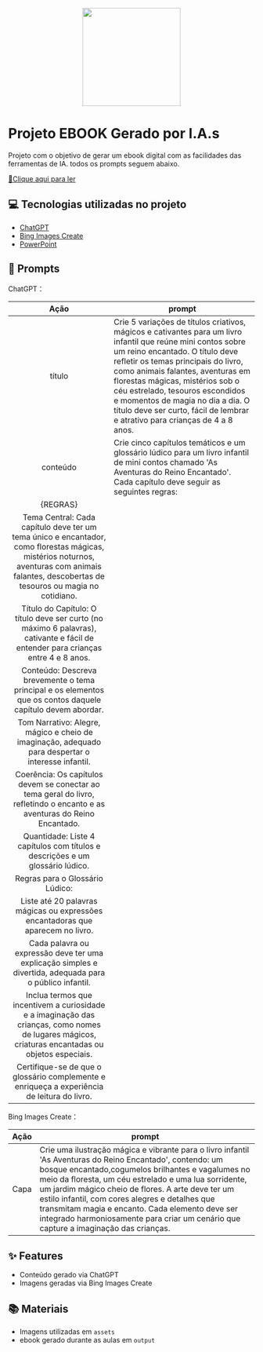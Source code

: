 


<p align="center">
<img 
    src="./assets/Histórias do Reino Encantado.jpg"
    width="200"  
/>
</p>

# Projeto EBOOK Gerado por I.A.s


Projeto com o objetivo de gerar um ebook digital com as facilidades das ferramentas de IA. todos os prompts
seguem abaixo.

<a href="https://github.com/diogoaangelo/prompts-recipe-to-create-a-ebook/blob/main/output/Hist%C3%B3rias%20do%20Reino%20Encantado.pdf" title="View PDF now"> 📕Clique aqui para ler</a>

## 💻 Tecnologias utilizadas no projeto

- [ChatGPT](https://chat.openai.com/) 
- [Bing Images Create](https://www.bing.com/images/create?cc=br)
- [PowerPoint](https://www.microsoft.com/en/microsoft-365/powerpoint)

## 🧠 Prompts


ChatGPT：

|   Ação   | prompt                                                                                                                                                                                                                                                                         |
| :------: | ------------------------------------------------------------------------------------------------------------------------------------------------------------------------------------------------------------------------------------------------------------------------------ |
|  título  | Crie 5 variações de títulos criativos, mágicos e cativantes para um livro infantil que reúne mini contos sobre um reino encantado. O título deve refletir os temas principais do livro, como animais falantes, aventuras em florestas mágicas, mistérios sob o céu estrelado, tesouros escondidos e momentos de magia no dia a dia. O título deve ser curto, fácil de lembrar e atrativo para crianças de 4 a 8 anos.                                                        |
| conteúdo | Crie cinco capítulos temáticos e um glossário lúdico para um livro infantil de mini contos chamado 'As Aventuras do Reino Encantado'. Cada capítulo deve seguir as seguintes regras:|
|{REGRAS}| 
|Tema Central: Cada capítulo deve ter um tema único e encantador, como florestas mágicas, mistérios noturnos, aventuras com animais falantes, descobertas de tesouros ou magia no cotidiano.|
|Título do Capítulo: O título deve ser curto (no máximo 6 palavras), cativante e fácil de entender para crianças entre 4 e 8 anos.|
|Conteúdo: Descreva brevemente o tema principal e os elementos que os contos daquele capítulo devem abordar.|
|Tom Narrativo: Alegre, mágico e cheio de imaginação, adequado para despertar o interesse infantil.|
|Coerência: Os capítulos devem se conectar ao tema geral do livro, refletindo o encanto e as aventuras do Reino Encantado.|
|Quantidade: Liste 4 capítulos com títulos e descrições e um glossário lúdico.|
| Regras para o Glossário Lúdico: | 
|Liste até 20 palavras mágicas ou expressões encantadoras que aparecem no livro.|
|Cada palavra ou expressão deve ter uma explicação simples e divertida, adequada para o público infantil.|
|Inclua termos que incentivem a curiosidade e a imaginação das crianças, como nomes de lugares mágicos, criaturas encantadas ou objetos especiais.|
|Certifique-se de que o glossário complemente e enriqueça a experiência de leitura do livro.|


Bing Images Create：

|  Ação  | prompt                                                                                 |
| :----: | -------------------------------------------------------------------------------------- |
| Capa | Crie uma ilustração mágica e vibrante para o livro infantil 'As Aventuras do Reino Encantado', contendo: um bosque encantado,cogumelos brilhantes e vagalumes no meio da floresta, um céu estrelado e uma lua sorridente, um jardim mágico cheio de flores. A arte deve ter um estilo infantil, com cores alegres e detalhes que transmitam magia e encanto. Cada elemento deve ser integrado harmoniosamente para criar um cenário que capture a imaginação das crianças. |

## ✨ Features

- Conteúdo gerado via ChatGPT
- Imagens geradas via Bing Images Create

## 📚 Materiais

- Imagens utilizadas em `assets`
- ebook gerado durante as aulas em `output`



